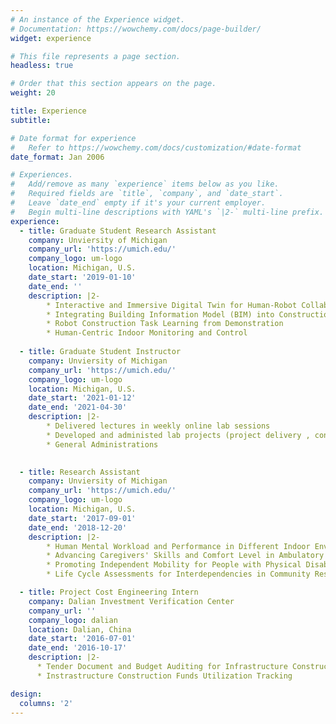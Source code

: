 ```yaml
---
# An instance of the Experience widget.
# Documentation: https://wowchemy.com/docs/page-builder/
widget: experience

# This file represents a page section.
headless: true

# Order that this section appears on the page.
weight: 20

title: Experience
subtitle:

# Date format for experience
#   Refer to https://wowchemy.com/docs/customization/#date-format
date_format: Jan 2006

# Experiences.
#   Add/remove as many `experience` items below as you like.
#   Required fields are `title`, `company`, and `date_start`.
#   Leave `date_end` empty if it's your current employer.
#   Begin multi-line descriptions with YAML's `|2-` multi-line prefix.
experience:
  - title: Graduate Student Research Assistant
    company: Unviersity of Michigan
    company_url: 'https://umich.edu/'
    company_logo: um-logo
    location: Michigan, U.S.
    date_start: '2019-01-10'
    date_end: ''
    description: |2-
        * Interactive and Immersive Digital Twin for Human-Robot Collaborative Construction
        * Integrating Building Information Model (BIM) into Construction Robotics
        * Robot Construction Task Learning from Demonstration
        * Human-Centric Indoor Monitoring and Control
  
  - title: Graduate Student Instructor
    company: Unviersity of Michigan
    company_url: 'https://umich.edu/'
    company_logo: um-logo
    location: Michigan, U.S.
    date_start: '2021-01-12'
    date_end: '2021-04-30'
    description: |2-
        * Delivered lectures in weekly online lab sessions
        * Developed and administed lab projects (project delivery , construction cost estimation, dispute resolution, project scheduling, resource planning) and weekly quizzes materials
        * General Administrations

  
  - title: Research Assistant
    company: Unviersity of Michigan
    company_url: 'https://umich.edu/'
    company_logo: um-logo
    location: Michigan, U.S.
    date_start: '2017-09-01'
    date_end: '2018-12-20'
    description: |2-
        * Human Mental Workload and Performance in Different Indoor Enviornments
        * Advancing Caregivers' Skills and Comfort Level in Ambulatory Ontology Settings
        * Promoting Independent Mobility for People with Physical Disabilities with Crowdsourcing Mechanism and SLAM
        * Life Cycle Assessments for Interdependencies in Community Resilience

  - title: Project Cost Engineering Intern
    company: Dalian Investment Verification Center
    company_url: ''
    company_logo: dalian
    location: Dalian, China
    date_start: '2016-07-01'
    date_end: '2016-10-17'
    description: |2-
      * Tender Document and Budget Auditing for Infrastructure Construction Projects
      * Instrastructure Construction Funds Utilization Tracking

design:
  columns: '2'
---
```

